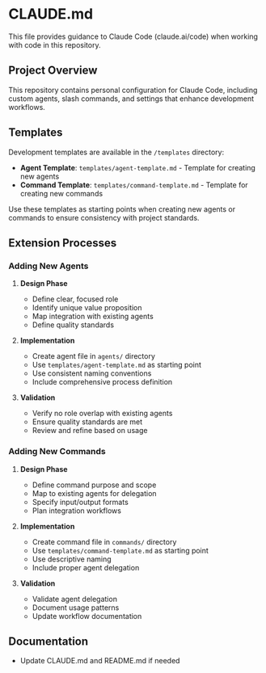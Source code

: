 # CLAUDE.md

This file provides guidance to Claude Code (claude.ai/code) when working with code in this repository.

## Project Overview

This repository contains personal configuration for Claude Code, including custom agents, slash commands, and settings that enhance development workflows.

## Templates

Development templates are available in the `/templates` directory:

- **Agent Template**: `templates/agent-template.md` - Template for creating new agents
- **Command Template**: `templates/command-template.md` - Template for creating new commands

Use these templates as starting points when creating new agents or commands to ensure consistency with project standards.

## Extension Processes

### Adding New Agents

1. **Design Phase**

   - Define clear, focused role
   - Identify unique value proposition
   - Map integration with existing agents
   - Define quality standards

2. **Implementation**

   - Create agent file in `agents/` directory
   - Use `templates/agent-template.md` as starting point
   - Use consistent naming conventions
   - Include comprehensive process definition

3. **Validation**
   - Verify no role overlap with existing agents
   - Ensure quality standards are met
   - Review and refine based on usage

### Adding New Commands

1. **Design Phase**

   - Define command purpose and scope
   - Map to existing agents for delegation
   - Specify input/output formats
   - Plan integration workflows

2. **Implementation**

   - Create command file in `commands/` directory
   - Use `templates/command-template.md` as starting point
   - Use descriptive naming
   - Include proper agent delegation

3. **Validation**

   - Validate agent delegation
   - Document usage patterns
   - Update workflow documentation

## Documentation

- Update CLAUDE.md and README.md if needed
